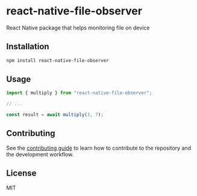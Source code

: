 # react-native-file-observer

React Native package that helps monitoring file on device

## Installation

```sh
npm install react-native-file-observer
```

## Usage

```js
import { multiply } from "react-native-file-observer";

// ...

const result = await multiply(3, 7);
```

## Contributing

See the [contributing guide](CONTRIBUTING.md) to learn how to contribute to the repository and the development workflow.

## License

MIT
